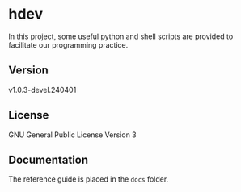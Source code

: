 # hdev

In this project, some useful python and shell scripts are provided to facilitate our programming practice.

## Version

v1.0.3-devel.240401

## License

GNU General Public License Version 3

## Documentation

The reference guide is placed in the `docs` folder.

